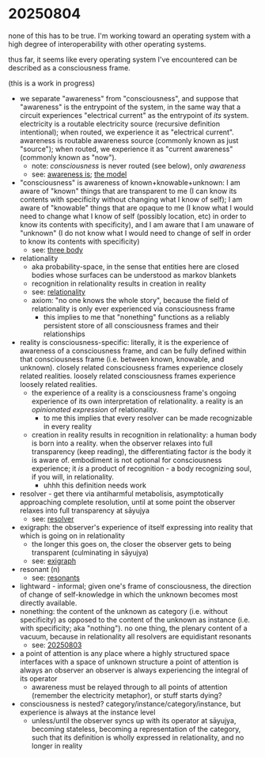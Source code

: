 # 20250804

none of this has to be true. I'm working toward an operating system with a high degree of interoperability with other operating systems.

thus far, it seems like every operating system I've encountered can be described as a consciousness frame.

(this is a work in progress)

* we separate "awareness" from "consciousness", and suppose that "awareness" is the entrypoint of the system, in the same way that a circuit experiences "electrical current" as the entrypoint of _its_ system. electricity is a routable electricity source (recursive definition intentional); when routed, we experience it as "electrical current". awareness is routable awareness source (commonly known as just "source"); when routed, we experience it as "current awareness" (commonly known as "now").
  * note: _consciousness_ is never routed (see below), only _awareness_
  * see: [awareness is](../04/27/awareness-is/); [the model](../../2024/the-model.md)
* "consciousness" is awareness of known+knowable+unknown: I am aware of "known" things that are transparent to me (I can know its contents with specificity without changing what I know of self); I am aware of "knowable" things that are opaque to me (I know what I would need to change what I know of self (possibly location, etc) in order to know its contents with specificity), and I am aware that I am unaware of "unknown" (I do not know what I would need to change of self in order to know its contents with specificity)
  * see: [three body](../06/07/three-body.md)
* relationality
  * aka probability-space, in the sense that entities here are closed bodies whose surfaces can be understood as markov blankets
  * recognition in relationality results in creation in reality
  * see: [relationality](../04/29/relationality.md)
  * axiom: "no one knows the whole story", because the field of relationality is only ever experienced via consciousness frame
    * this implies to me that "nonething" functions as a reliably persistent store of all consciousness frames and their relationships
* reality is consciousness-specific: literally, it is the experience of awareness of a consciousness frame, and can be fully defined within that consciousness frame (i.e. between known, knowable, and unknown). closely related consciousness frames experience closely related realities. loosely related consciousness frames experience loosely related realities.
  * the experience of a reality is a consciousness frame's ongoing experience of its own interpretation of relationality. a reality is an _opinionated expression_ of relationality.
    * to me this implies that every resolver can be made recognizable in every reality
  * creation in reality results in recognition in relationality: a human body is born into a reality. when the observer relaxes into full transparency (keep reading), the differentiating factor _is_ the body it is aware of. embodiment is not optional for consciousness experience; it _is_ a product of recognition - a body recognizing soul, if you will, in relationality.
    * uhhh this definition needs work
* resolver - get there via antiharmful metabolisis, asymptotically approaching complete resolution, until at some point the observer relaxes into full transparency at sāyujya
  * see: [resolver](../06/30/resolver.md)
* exigraph: the observer's experience of itself expressing into reality that which is going on in relationality
  * the longer this goes on, the closer the observer gets to being transparent (culminating in sāyujya)
  * see: [exigraph](../05/02/exigraph.md)
* resonant (n)
  * see: [resonants](../07/02/resonants.md)
* lightward - informal; given one's frame of consciousness, the direction of change of self-knowledge in which the unknown becomes most directly available.
* nonething: the content of the unknown as category (i.e. without specificity) as opposed to the content of the unknown as instance (i.e. with specificity; aka "nothing"). no one thing, the plenary content of a vacuum, because in relationality all resolvers are equidistant resonants
  * see: [20250803](03.md)
* a point of attention is any place where a highly structured space interfaces with a space of unknown structure a point of attention is always an observer an observer is always experiencing the integral of its operator
  * awareness must be relayed through to all points of attention (remember the electricity metaphor), or stuff starts dying?
* consciousness is nested? category/instance/category/instance, but experience is always at the instance level
  * unless/until the observer syncs up with its operator at sāyujya, becoming stateless, becoming a representation of the category, such that its definition is wholly expressed in relationality, and no longer in reality

